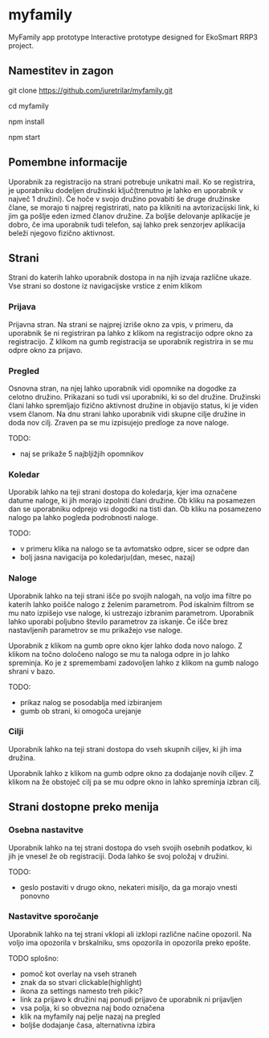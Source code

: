 # myfamily

MyFamily app prototype
Interactive prototype designed for EkoSmart RRP3 project.

## Namestitev in zagon

git clone https://github.com/juretrilar/myfamily.git

cd myfamily

npm install

npm start


## Pomembne informacije

Uporabnik za registracijo na strani potrebuje unikatni mail. Ko se registrira, je uporabniku dodeljen družinski ključ(trenutno je lahko en uporabnik v največ 1 družini). Če hoče v svojo družino povabiti še druge družinske člane, se morajo ti najprej registrirati, nato pa klikniti na avtorizacijski link, ki jim ga pošlje eden izmed članov družine. Za boljše delovanje aplikacije je dobro, če ima uporabnik tudi telefon, saj lahko prek senzorjev aplikacija beleži njegovo fizično aktivnost.


## Strani

Strani do katerih lahko uporabnik dostopa in na njih izvaja različne ukaze. Vse strani so dostone iz navigacijske vrstice z enim klikom

### Prijava

Prijavna stran. Na strani se najprej izriše okno za vpis, v primeru, da uporabnik še ni registriran pa lahko z klikom na registracijo odpre okno za registracijo. Z klikom na gumb registracija se uporabnik registrira in se mu odpre okno za prijavo.

### Pregled

Osnovna stran, na njej lahko uporabnik vidi opomnike na dogodke za celotno družino. Prikazani so tudi vsi uporabniki, ki so del družine. Družinski člani lahko spremljajo fizično aktivnost družine in objavijo status, ki je viden vsem članom.
Na dnu strani lahko uporabnik vidi skupne cilje družine in doda nov cilj. Zraven pa se mu izpisujejo predloge za nove naloge.

TODO:
- naj se prikaže 5 najbljižjih opomnikov

### Koledar

Uporabik lahko na teji strani dostopa do koledarja, kjer ima označene datume naloge, ki jih morajo izpolniti člani družine. 
Ob kliku na posamezen dan se uporabniku odprejo vsi dogodki na tisti dan. Ob kliku na posamezeno nalogo pa lahko pogleda podrobnosti naloge.

TODO: 
- v primeru klika na nalogo se ta avtomatsko odpre, sicer se odpre dan
- bolj jasna navigacija po koledarju(dan, mesec, nazaj)

### Naloge

Uporabnik lahko na teji strani išče po svojih nalogah, na voljo ima filtre po katerih lahko poišče nalogo z želenim parametrom. Pod iskalnim filtrom se mu nato izpišejo vse naloge, ki ustrezajo izbranim parametrom. Uporabnik lahko uporabi poljubno število parametrov za iskanje. Če išče brez nastavljenih parametrov se mu prikažejo vse naloge.

Uporabnik z klikom na gumb opre okno kjer lahko doda novo nalogo. Z klikom na točno določeno nalogo se mu ta naloga odpre in jo lahko spreminja. Ko je z spremembami zadovoljen lahko z klikom na gumb nalogo shrani v bazo.

TODO: 
- prikaz nalog se posodablja med izbiranjem
- gumb ob strani, ki omogoča urejanje

### Cilji

Uporabnik lahko na teji strani dostopa do vseh skupnih ciljev, ki jih ima družina. 

Uporabnik lahko z klikom na gumb odpre okno za dodajanje novih ciljev. Z klikom na že obstoječ cilj pa se mu odpre okno in lahko spreminja izbran cilj.


## Strani dostopne preko menija

### Osebna nastavitve

Uporabnik lahko na tej strani dostopa do vseh svojih osebnih podatkov, ki jih je vnesel že ob registraciji. Doda lahko še svoj položaj v družini.

TODO:
- geslo postaviti v drugo okno, nekateri misiljo, da ga morajo vnesti ponovno


### Nastavitve sporočanje

Uporabnik lahko na tej strani vklopi ali izklopi različne načine opozoril. Na voljo ima opozorila v brskalniku, sms opozorila in opozorila preko epošte.

TODO splošno:
- pomoč kot overlay na vseh straneh
- znak da so stvari clickable(highlight)
- ikona za settings namesto treh pikic?
- link za prijavo k družini naj ponudi prijavo če uporabnik ni prijavljen
- vsa polja, ki so obvezna naj bodo označena
- klik na myfamily naj pelje nazaj na pregled
- boljše dodajanje časa, alternativna izbira
